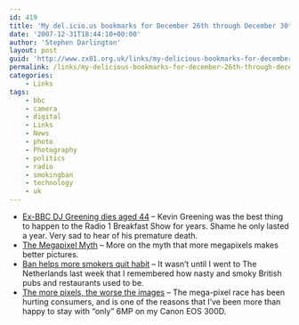 ```yaml
---
id: 419
title: 'My del.icio.us bookmarks for December 26th through December 30th'
date: '2007-12-31T18:44:10+00:00'
author: 'Stephen Darlington'
layout: post
guid: 'http://www.zx81.org.uk/links/my-delicious-bookmarks-for-december-26th-through-december-30th.html'
permalink: /links/my-delicious-bookmarks-for-december-26th-through-december-30th.html
categories:
    - Links
tags:
    - bbc
    - camera
    - digital
    - Links
    - News
    - photo
    - Photography
    - politics
    - radio
    - smokingban
    - technology
    - uk
---
```


- [Ex-BBC DJ Greening dies aged 44](http://news.bbc.co.uk/1/hi/entertainment/7165356.stm) – Kevin Greening was the best thing to happen to the Radio 1 Breakfast Show for years. Shame he only lasted a year. Very sad to hear of his premature death.
- [The Megapixel Myth](http://www.kenrockwell.com/tech/mpmyth.htm) – More on the myth that more megapixels makes better pictures.
- [Ban helps more smokers quit habit](http://news.bbc.co.uk/1/hi/wales/7160622.stm) – It wasn’t until I went to The Netherlands last week that I remembered how nasty and smoky British pubs and restaurants used to be.
- [The more pixels, the worse the images](http://6mpixel.org/en/) – The mega-pixel race has been hurting consumers, and is one of the reasons that I’ve been more than happy to stay with “only” 6MP on my Canon EOS 300D.
